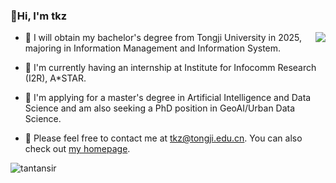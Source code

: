 ### 👋Hi, I'm tkz
<img align="right" src="https://github-readme-stats.vercel.app/api?username=tantansir&show_icons=true&locale=en&count_private=true&icon_color=CE1D2D&text_color=718096&bg_color=ffffff&hide_title=true" />

- 📝 I will obtain my bachelor's degree from Tongji University in 2025, majoring in Information Management and Information System.
 
- 🌱 I'm currently having an internship at Institute for Infocomm Research (I2R), A*STAR.

- 🔭 I'm applying for a master's degree in Artificial Intelligence and Data Science and am also seeking a PhD position in GeoAI/Urban Data Science.

- 💬 Please feel free to contact me at [tkz@tongji.edu.cn](mailto:tkz@tongji.edu.cn). You can also check out [my homepage](https://tantansir.github.io/).

<img align="left" src="https://komarev.com/ghpvc/?username=tantansir&label=Profile%20views&color=0e75b6&style=flat" alt="tantansir" />
